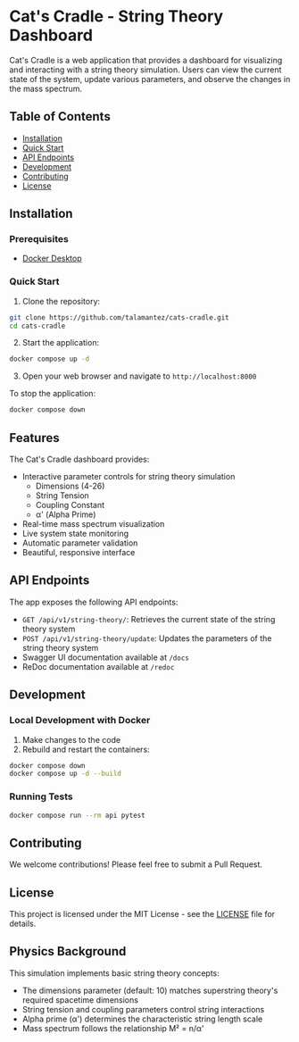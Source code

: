 # Cat's Cradle - String Theory Dashboard

Cat's Cradle is a web application that provides a dashboard for visualizing and interacting with a string theory simulation. Users can view the current state of the system, update various parameters, and observe the changes in the mass spectrum.

## Table of Contents
- [Installation](#installation)
- [Quick Start](#quick-start)
- [API Endpoints](#api-endpoints)
- [Development](#development)
- [Contributing](#contributing)
- [License](#license)

## Installation

### Prerequisites
- [Docker Desktop](https://www.docker.com/products/docker-desktop/)

### Quick Start

1. Clone the repository:
```bash
git clone https://github.com/talamantez/cats-cradle.git
cd cats-cradle
```

2. Start the application:
```bash
docker compose up -d
```

3. Open your web browser and navigate to `http://localhost:8000`

To stop the application:
```bash
docker compose down
```

## Features

The Cat's Cradle dashboard provides:

- Interactive parameter controls for string theory simulation
  - Dimensions (4-26)
  - String Tension
  - Coupling Constant
  - α' (Alpha Prime)
- Real-time mass spectrum visualization
- Live system state monitoring
- Automatic parameter validation
- Beautiful, responsive interface

## API Endpoints

The app exposes the following API endpoints:

- `GET /api/v1/string-theory/`: Retrieves the current state of the string theory system
- `POST /api/v1/string-theory/update`: Updates the parameters of the string theory system
- Swagger UI documentation available at `/docs`
- ReDoc documentation available at `/redoc`

## Development

### Local Development with Docker

1. Make changes to the code
2. Rebuild and restart the containers:
```bash
docker compose down
docker compose up -d --build
```

### Running Tests
```bash
docker compose run --rm api pytest
```

## Contributing

We welcome contributions! Please feel free to submit a Pull Request.

## License

This project is licensed under the MIT License - see the [LICENSE](LICENSE) file for details.

## Physics Background

This simulation implements basic string theory concepts:

- The dimensions parameter (default: 10) matches superstring theory's required spacetime dimensions
- String tension and coupling parameters control string interactions
- Alpha prime (α') determines the characteristic string length scale
- Mass spectrum follows the relationship M² = n/α'

